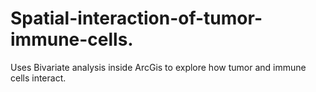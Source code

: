 # Spatial-interaction-of-tumor-immune-cells.
Uses Bivariate analysis inside ArcGis to explore how tumor and immune cells interact.
